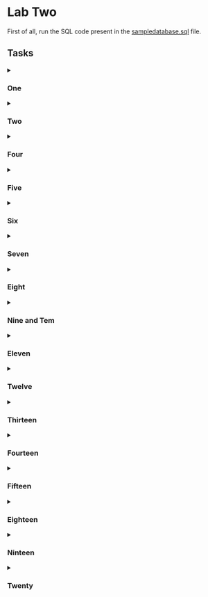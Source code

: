 # Lab Two

First of all, run the SQL code present in the [sampledatabase.sql](./sampledatabase.sql) file.

## Tasks

<details>

<summary><h3>One</h3></summary>

- Query

  ```sql
  SELECT *
  FROM customers;
  ```

- Explanation

  It retrieves all the columns from the `customers` table.

</details>

<details>

<summary><h3>Two</h3></summary>

- Query

  ```sql
  SELECT lastname, firstname, jobtitle
  FROM employees;
  ```

- Explanation

      It retrives `lastname`, `firstname` and `jobtitle` column from the `customers` table.

  </details>

<details>

<summary><h3>Four</h3></summary>

- Query

  ```sql
  SELECT DISTINCT jobTitle
  FROM employees;
  ```

- Explanation

  It retrieves the **distinct** `jobTitle` from the `employees` table.`

</details>

<details>

<summary><h3>Five</h3></summary>

- Query

  ```sql
  SELECT firstname, lastname,jobTitle
  from employees
  order by firstname, jobTitle desc;
  ```

- Explanation

  It retrieves `firstname`, `lastname`, `jobTitle` from the `employees` table and arrange them in ascending order by `firstname` and if `firstname` is same then it arrange the matched row in descending order by `jobTitle`.

</details>

<details>

<summary><h3>Six</h3></summary>

- Query

  ```sql
  SELECT DISTINCT city, state
  from customers;
  ```

- Explanation

It return the unique combination of city and state. It ensure that each combination of city and state is appeared exactly once.

</details>

<details>

<summary><h3>Seven</h3></summary>

- Query

  ```sql
  SELECT firstname, lastname
  from employees
  LIMIT 5;
  ```

- Explanation

</details>

<details>

<summary><h3>Eight</h3></summary>

- Query

  ```sql
  SELECT firstname, lastname
  from employees
  limit 10,5;
  ```

- Explanation

</details>

<details>

<summary><h3>Nine and Tem</h3></summary>

- Query

  ```sql
  SELECT officecode, city, phone
  FROM offices
  where country in ('USA', 'France');
  ```

- Explanation

</details>

<details>

<summary><h3>Eleven</h3></summary>

- Query

  ```sql
  SELECT orderNumber
  from orderdetails
  group by orderNumber
  having sum(quantityOrdered * priceEach) > 60000;
  ```

- Explanation

</details>

<details>

<summary><h3>Twelve</h3></summary>

- Query

  ```sql
  SELECT orders.orderNumber, orders.customerNumber, status, orders.shippedDate
  from orders
  where orderNumber in (SELECT orderNumber
                      from orderdetails
                      group by orderNumber
                      having sum(quantityOrdered * priceEach) > 60000);
  ```

- Explanation

</details>

<details>

<summary><h3>Thirteen</h3></summary>

- Query

  ```sql
  SELECT employees.employeeNumber, lastName, firstName
  from employees
  where firstname like 'a%';
  ```

- Explanation

</details>

<details>

<summary><h3>Fourteen</h3></summary>

- Query

  ```sql
  SELECT employeeNumber, lastName, firstName
  from employees
  Where lastname like '%on';
  ```

- Explanation

</details>

<details>

<summary><h3>Fifteen</h3></summary>

- Query

  ```sql
  SELECT employeeNumber, lastName, firstName
  from employees
  Where lastname not like 'B%';
  ```

- Explanation

</details>

<details>

<summary><h3>Eighteen</h3></summary>

- Query

  ```sql
  (SELECT customerNumber, contactLastname from customers)
  UNION
  (SELECT employees.employeeNumber, firstname from employees)
  ORDER BY contactLastName, customerNumber;
  ```

- Explanation

</details>

<details>

<summary><h3>Ninteen</h3></summary>

- Query

  ```sql
  SELECT A.productCode, A.productName, B.orderNumber
  FROM products A
         inner join orderdetails B on A.productCode = B.productCode;
  ```

- Explanation

</details>

<details>

<summary><h3>Twenty</h3></summary>

- Query

  ```sql
  SELECT c.customerNumber, customerName, orderNumber, o.status
  FROM customers c
         LEFT JOIN orders o ON c.customerNumber = o.customerNumber;
  ```

- Explanation

</details>
